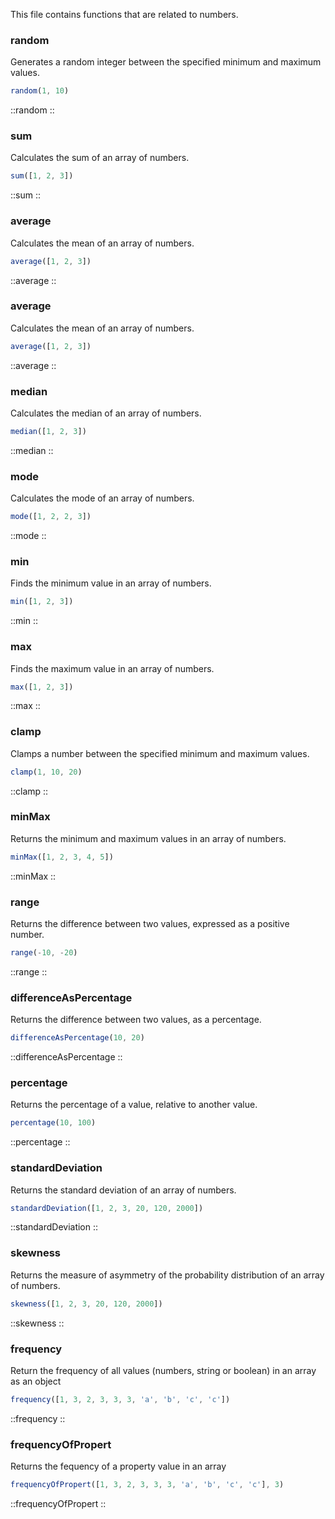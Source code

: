 This file contains functions that are related to numbers.

### random

Generates a random integer between the specified minimum and maximum values.

```js [js]
random(1, 10)
```

::random
::

### sum

Calculates the sum of an array of numbers.

```js [js]
sum([1, 2, 3])
```

::sum
::

### average

Calculates the mean of an array of numbers.

```js [js]
average([1, 2, 3])
```

::average
::

### average

Calculates the mean of an array of numbers.

```js [js]
average([1, 2, 3])
```

::average
::

### median

Calculates the median of an array of numbers.

```js [js]
median([1, 2, 3])
```

::median
::

### mode

Calculates the mode of an array of numbers.

```js [js]
mode([1, 2, 2, 3])
```

::mode
::

### min

Finds the minimum value in an array of numbers.

```js [js]
min([1, 2, 3])
```

::min
::

### max

Finds the maximum value in an array of numbers.

```js [js]
max([1, 2, 3])
```

::max
::

### clamp

Clamps a number between the specified minimum and maximum values.

```js [js]
clamp(1, 10, 20)
```

::clamp
::

### minMax

Returns the minimum and maximum values in an array of numbers.

```js [js]
minMax([1, 2, 3, 4, 5])
```

::minMax
::

### range

Returns the difference between two values, expressed as a positive number.

```js [js]
range(-10, -20)
```

::range
::

### differenceAsPercentage

Returns the difference between two values, as a percentage.

```js [js]
differenceAsPercentage(10, 20)
```

::differenceAsPercentage
::

### percentage

Returns the percentage of a value, relative to another value.

```js [js]
percentage(10, 100)
```

::percentage
::

### standardDeviation

Returns the standard deviation of an array of numbers.

```js [js]
standardDeviation([1, 2, 3, 20, 120, 2000])
```

::standardDeviation
::

### skewness

Returns the measure of asymmetry of the probability distribution of an array of numbers.

```js [js]
skewness([1, 2, 3, 20, 120, 2000])
```

::skewness
::

### frequency

Return the frequency of all values (numbers, string or boolean) in an array as an object

```js [js]
frequency([1, 3, 2, 3, 3, 3, 'a', 'b', 'c', 'c'])
```

::frequency
::

### frequencyOfPropert

Returns the fequency of a property value in an array

```js [js]
frequencyOfPropert([1, 3, 2, 3, 3, 3, 'a', 'b', 'c', 'c'], 3)
```

::frequencyOfPropert
::

